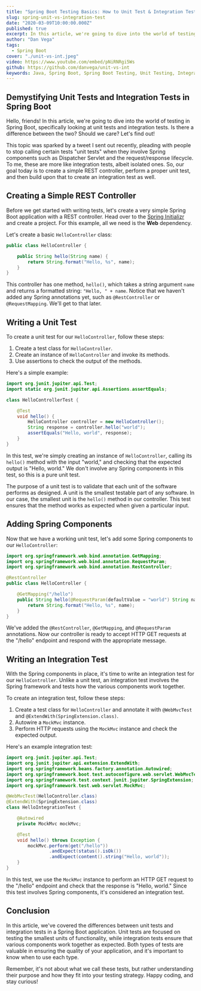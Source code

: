 ```yaml
---
title: "Spring Boot Testing Basics: How to Unit Test & Integration Test REST Controllers"
slug: spring-unit-vs-integration-test
date: "2020-03-09T10:00:00.000Z"
published: true
excerpt: In this article, we're going to dive into the world of testing in Spring Boot, specifically looking at unit tests and integration tests.
author: "Dan Vega"
tags:
  - Spring Boot
cover: "./unit-vs-int.jpeg"
video: https://www.youtube.com/embed/pNiRNRgi5Ws
github: https://github.com/danvega/unit-vs-int
keywords: Java, Spring Boot, Spring Boot Testing, Unit Testing, Integration Testing
---
```


## Demystifying Unit Tests and Integration Tests in Spring Boot

Hello, friends! In this article, we're going to dive into the world of testing in Spring Boot, specifically looking at unit tests and integration tests. Is there a difference between the two? Should we care? Let's find out!

This topic was sparked by a tweet I sent out recently, pleading with people to stop calling certain tests "unit tests" when they involve Spring components such as Dispatcher Servlet and the request/response lifecycle. To me, these are more like integration tests, albeit isolated ones. So, our goal today is to create a simple REST controller, perform a proper unit test, and then build upon that to create an integration test as well.

## Creating a Simple REST Controller

Before we get started with writing tests, let's create a very simple Spring Boot application with a REST controller. Head over to the [Spring Initializr](https://start.spring.io/) and create a project. For this example, all we need is the **Web** dependency.

Let's create a basic `HelloController` class:

```java
public class HelloController {

    public String hello(String name) {
        return String.format("Hello, %s", name);
    }
}
```

This controller has one method, `hello()`, which takes a string argument `name` and returns a formatted string: `"Hello, " + name`. Notice that we haven't added any Spring annotations yet, such as `@RestController` or `@RequestMapping`. We'll get to that later.

## Writing a Unit Test

To create a unit test for our `HelloController`, follow these steps:

1. Create a test class for `HelloController`.
2. Create an instance of `HelloController` and invoke its methods.
3. Use assertions to check the output of the methods.

Here's a simple example:

```java
import org.junit.jupiter.api.Test;
import static org.junit.jupiter.api.Assertions.assertEquals;

class HelloControllerTest {

    @Test
    void hello() {
        HelloController controller = new HelloController();
        String response = controller.hello("world");
        assertEquals("Hello, world", response);
    }
}
```

In this test, we're simply creating an instance of `HelloController`, calling its `hello()` method with the input "world," and checking that the expected output is "Hello, world." We don't involve any Spring components in this test, so this is a pure unit test.

The purpose of a unit test is to validate that each unit of the software performs as designed. A unit is the smallest testable part of any software. In our case, the smallest unit is the `hello()` method in our controller. This test ensures that the method works as expected when given a particular input.

## Adding Spring Components

Now that we have a working unit test, let's add some Spring components to our `HelloController`:

```java
import org.springframework.web.bind.annotation.GetMapping;
import org.springframework.web.bind.annotation.RequestParam;
import org.springframework.web.bind.annotation.RestController;

@RestController
public class HelloController {

    @GetMapping("/hello")
    public String hello(@RequestParam(defaultValue = "world") String name) {
        return String.format("Hello, %s", name);
    }
}
```

We've added the `@RestController`, `@GetMapping`, and `@RequestParam` annotations. Now our controller is ready to accept HTTP GET requests at the "/hello" endpoint and respond with the appropriate message.

## Writing an Integration Test

With the Spring components in place, it's time to write an integration test for our `HelloController`. Unlike a unit test, an integration test involves the Spring framework and tests how the various components work together.

To create an integration test, follow these steps:

1. Create a test class for `HelloController` and annotate it with `@WebMvcTest` and `@ExtendWith(SpringExtension.class)`.
2. Autowire a `MockMvc` instance.
3. Perform HTTP requests using the `MockMvc` instance and check the expected output.

Here's an example integration test:

```java
import org.junit.jupiter.api.Test;
import org.junit.jupiter.api.extension.ExtendWith;
import org.springframework.beans.factory.annotation.Autowired;
import org.springframework.boot.test.autoconfigure.web.servlet.WebMvcTest;
import org.springframework.test.context.junit.jupiter.SpringExtension;
import org.springframework.test.web.servlet.MockMvc;

@WebMvcTest(HelloController.class)
@ExtendWith(SpringExtension.class)
class HelloIntegrationTest {

    @Autowired
    private MockMvc mockMvc;

    @Test
    void hello() throws Exception {
        mockMvc.perform(get("/hello"))
                .andExpect(status().isOk())
                .andExpect(content().string("Hello, world"));
    }
}
```

In this test, we use the `MockMvc` instance to perform an HTTP GET request to the "/hello" endpoint and check that the response is "Hello, world." Since this test involves Spring components, it's considered an integration test.

## Conclusion

In this article, we've covered the differences between unit tests and integration tests in a Spring Boot application. Unit tests are focused on testing the smallest units of functionality, while integration tests ensure that various components work together as expected. Both types of tests are valuable in ensuring the quality of your application, and it's important to know when to use each type.

Remember, it's not about what we call these tests, but rather understanding their purpose and how they fit into your testing strategy. Happy coding, and stay curious!

